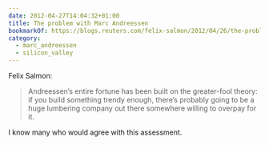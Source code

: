 ```yaml
---
date: 2012-04-27T14:04:32+01:00
title: The problem with Marc Andreessen
bookmarkOf: https://blogs.reuters.com/felix-salmon/2012/04/26/the-problem-with-marc-andreessen/
category:
  - marc_andreessen
  - silicon_valley
---
```


Felix Salmon:

> Andreessen’s entire fortune has been built on the greater-fool theory: if you build something trendy enough, there’s probably going to be a huge lumbering company out there somewhere willing to overpay for it.

I know many who would agree with this assessment.
